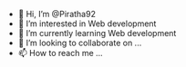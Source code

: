 - 👋 Hi, I’m @Piratha92
- 👀 I’m interested in Web development
- 🌱 I’m currently learning Web development
- 💞️ I’m looking to collaborate on ...
- 📫 How to reach me ...

<!---
Piratha92/Piratha92 is a ✨ special ✨ repository because its `README.md` (this file) appears on your GitHub profile.
You can click the Preview link to take a look at your changes.
--->
